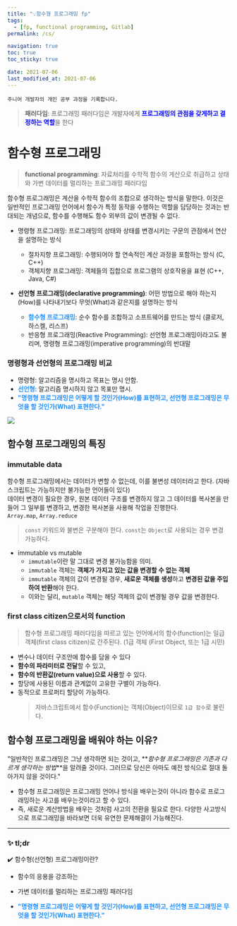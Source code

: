 ```yaml
---
title: "💡함수형 프로그래밍 fp"
tags:
  - [fp, functional programming, Gitlab]
permalink: /cs/

navigation: true
toc: true
toc_sticky: true

date: 2021-07-06
last_modified_at: 2021-07-06
---
```


`주니어 개발자의 개인 공부 과정을 기록합니다.`

> **패러다임**: 프로그래밍 패러다임은 개발자에게 <span style="color:blue">**프로그래밍의 관점을 갖게하고 결정하는 역할**</span>을 한다

# 함수형 프로그래밍

> **functional programming**: 자료처리를 수학적 함수의 게산으로 취급하고 상태와 가변 데이터를 멀리하는 프로그래밍 패러다임

함수형 프로그래밍은 계산을 수학적 함수의 조합으로 생각하는 방식을 말한다. 이것은 일반적인 프로그래밍 언어에서 함수가 특정 동작을 수행하는 역할을 담당하는 것과는 반대되는 개념으로, 함수를 수행해도 함수 외부의 값이 변경될 수 없다.

- 명령형 프로그래밍: 프로그래밍의 상태와 상태를 변경시키는 구문의 관점에서 연산을 설명하는 방식

  - 절차지향 프로그래밍: 수행되어야 할 연속적인 계산 과정을 포함하는 방식 (C, C++)
  - 객체지향 프로그래밍: 객체들의 집합으로 프로그램의 상호작용을 표현 (C++, Java, C#)

- **선언형 프로그래밍(declarative programming)**: 어떤 방법으로 해야 하는지(How)를 나타내기보다 무엇(What)과 같은지를 설명하는 방식
  - <span style="color:dodgerblue">**함수형 프로그래밍**</span>: 순수 함수를 조합하고 소프트웨어를 만드는 방식 (클로저, 하스켈, 리스프)
  - 반응형 프로그래밍(Reactive Programming): 선언형 프로그래밍이라고도 불리며, 명령형 프로그래밍(imperative programming)의 반대말

### 명령형과 선언형의 프로그래밍 비교

- 명령형: 알고리즘을 명시하고 목표는 명시 안함.
- <span style="color:dodgerblue">**선언형**</span>: 알고리즘 명시하지 않고 목표만 명시.
- <span style="color:dodgerblue">**"명령형 프로그래밍은 어떻게 할 것인가(How)를 표현하고, 선언형 프로그래밍은 무엇을 할 것인가(What) 표현한다."**</span>

![](https://user-images.githubusercontent.com/6733004/46571789-717c4300-c9b6-11e8-82f4-1dee07108e98.jpg)

## 함수형 프로그래밍의 특징

### immutable data

함수형 프로그래밍에서는 데이터가 변할 수 없는데, 이를 불변성 데이터라고 한다. (자바스크립트는 가능하지만 불가능한 언어들이 있다) <br />
데이터 변경이 필요한 경우, 원본 데이터 구조를 변경하지 않고 그 데이터를 복사본을 만들어 그 일부를 변경하고, 변경한 복사본을 사용해 작업을 진행한다.<br />
`Array.map`, `Array.reduce`

> `const` 키워드와 불변은 구분해야 한다. `const`는 `Object`로 사용되는 경우 변경 가능하다.

- immutable vs mutable
  - `immutable`이란 말 그대로 변경 불가능함을 의미.
  - `immutable` 객체는 **객체가 가지고 있는 값을 변경할 수 없는 객체**
  - `immutable` 객체의 값이 변경될 경우, **새로운 객체를 생성**하고 **변경된 값을 주입하여 반환**해야 한다.
  - 이와는 달리, `mutable` 객체는 해당 객체의 값이 변경될 경우 값을 변경한다.

### first class citizen으로서의 function

> 함수형 프로그래밍 패러다임을 따르고 있는 언어에서의 함수(function)는 일급 객체(first class citizen)로 간주된다.
> (1급 객체 (First Object, 또는 1급 시민)

- 변수나 데이터 구조안에 함수를 담을 수 있다
- **함수의 파라미터로 전달**할 수 있고,
- **함수의 반환값(return value)으로 사용**할 수 있다.
- 할당에 사용된 이름과 관계없이 고유한 구별이 가능하다.
- 동적으로 프로퍼티 할당이 가능하다.
  > 자바스크립트에서 함수(Function)는 객체(Object)이므로 `1급 함수`로 불린다.

## 함수형 프로그래밍을 배워야 하는 이유?

"일반적인 프로그래밍은 그냥 생각하면 되는 것이고, **_함수형 프로그래밍은 기존과 다르게 생각하는 방법_**을 알려줄 것이다. 그러므로 당신은 아마도 예전 방식으로 절대 돌아가지 않을 것이다."

- 함수형 프로그래밍은 프로그래밍 언어나 방식을 배우는것이 아니라 함수로 프로그래밍하는 사고를 배우는것이라고 할 수 있다.
- 즉, 새로운 계산방법을 배우는 것처럼 사고의 전환을 필요로 한다. 다양한 사고방식으로 프로그래밍을 바라보면 더욱 유연한 문제해결이 가능해진다.

---

### ✨ tl;dr

✔️ 함수형(선언형) 프로그래밍이란?

- 함수의 응용을 강조하는
- 가변 데이터를 멀리하는 프로그래밍 패러다임

- <span style="color:dodgerblue">**"명령형 프로그래밍은 어떻게 할 것인가(How)를 표현하고, 선언형 프로그래밍은 무엇을 할 것인가(What) 표현한다."**</span>
